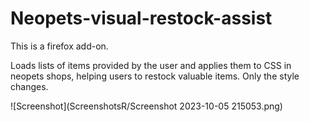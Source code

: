 # Neopets-visual-restock-assist
This is a firefox add-on.

Loads lists of items provided by the user and applies them to CSS in neopets shops, helping users to restock valuable items. Only the style changes.

![Screenshot](ScreenshotsR/Screenshot 2023-10-05 215053.png)
